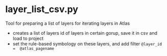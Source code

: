 # layer_list_csv.py

Tool for preparing a list of layers for iterating layers in Atlas

- creates a list of layers id of layers in certain gorup, save it in csv and load to project 
- set the rule-based symbology on these layers, and add filter `@layer_id =  @atlas_pagename`

